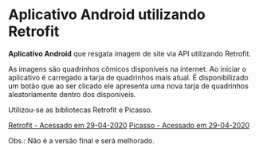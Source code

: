 # Aplicativo Android utilizando Retrofit

**Aplicativo Android** que resgata imagem de site via API utilizando Retrofit.

As imagens são quadrinhos cômicos disponíveis na internet. 
Ao iniciar o aplicativo é carregado a tarja de quadrinhos mais atual.
É disponibilizado um botão que ao ser clicado ele apresenta uma nova tarja de quadrinhos
aleatoriamente dentro dos disponíveis.

Utilizou-se as bibliotecas Retrofit e Picasso.

[Retrofit - Acessado em 29-04-2020](https://square.github.io/retrofit/)
[Picasso - Acessado em 29-04-2020](https://github.com/square/picasso)

Obs.: Não é a versão final e será melhorado.

